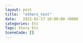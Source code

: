 ```yaml
---
layout: post
title:  "others_test"
date:   2021-02-17 10:00:00 +0000
categories: Etc
Tags: Story Etc
SceneCode: []
---
```

